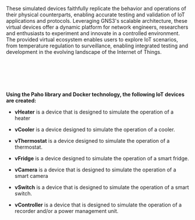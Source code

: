 These simulated devices faithfully replicate the behavior and operations of their physical counterparts, enabling accurate testing and validation of IoT applications and protocols. Leveraging GNS3's scalable architecture, these virtual devices offer a dynamic platform for network engineers, researchers and enthusiasts to experiment and innovate in a controlled environment. The provided virtual ecosystem enables users to explore IoT scenarios, from temperature regulation to surveillance, enabling integrated testing and development in the evolving landscape of the Internet of Things.

<br><br><br><br><br>
**Using the Paho library and Docker technology, the following IoT devices are created:**

- **vHeater** is a device that is designed to simulate the operation of a heater

- **vCooler** is a device designed to simulate the operation of a cooler.

- **vThermostat** is a device designed to simulate the operation of a thermostat. 

- **vFridge** is a device designed to simulate the operation of a smart fridge.

- **vCamera** is a device that is designed to simulate the operation of a smart camera

- **vSwitch** is a device that is designed to simulate the operation of a smart switch.

- **vController** is a device that is designed to simulate the operation of a recorder and/or a power management unit.
